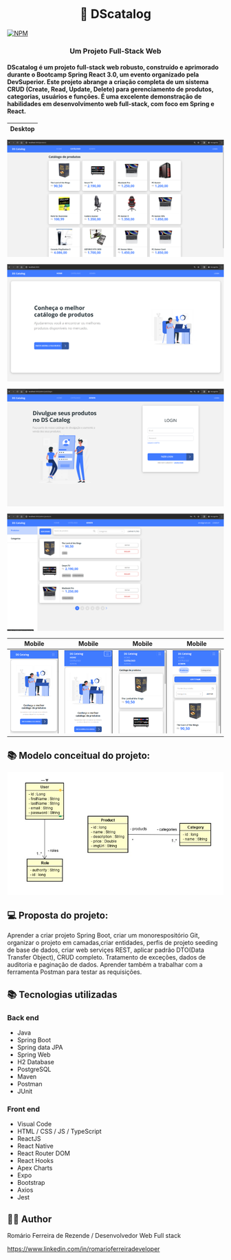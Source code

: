 <H1 align="center">🚀 DScatalog</h1>

[![NPM](https://img.shields.io/npm/l/react)](https://github.com/Romariorfr/dscatalog-devsuperior-aula/blob/master/LICENSE) 

<H3 align="center">Um Projeto Full-Stack Web</H3>

<H4>DScatalog é um projeto full-stack web robusto, construído e aprimorado durante o Bootcamp Spring React 3.0, um evento organizado pela DevSuperior.
Este projeto abrange a criação completa de um sistema CRUD (Create, Read, Update, Delete) para gerenciamento de produtos, categorias, usuários e funções.
É uma excelente demonstração de habilidades em desenvolvimento web full-stack, com foco em Spring e React.</H4>


 Desktop                   |        
:-------------------------:|
![](https://github.com/Romariorfr/img-app/blob/master/dscatalog/Screenshot%20from%202024-02-18%2022-36-08.png?raw=true)

![](https://github.com/Romariorfr/img-app/blob/master/dscatalog/Screenshot%20from%202024-02-18%2022-36-28.png?raw=true)

![](https://github.com/Romariorfr/img-app/blob/master/dscatalog/Screenshot%20from%202024-02-18%2022-36-39.png?raw=true)

![](https://github.com/Romariorfr/img-app/blob/master/dscatalog/Screenshot%20from%202024-02-18%2022-37-16.png?raw=true)

|        Mobile         |       Mobile          |       Mobile          |       Mobile  
|:-------------------------:|:-------------------------:|:-------------------------:|:-------------------------:
![](https://github.com/Romariorfr/img-app/blob/master/dscatalog/Screenshot%20from%202024-02-18%2022-38-36.png?raw=true)|![](https://github.com/Romariorfr/img-app/blob/master/dscatalog/Screenshot%20from%202024-02-18%2022-38-45.png?raw=true)|![](https://github.com/Romariorfr/img-app/blob/master/dscatalog/Screenshot%20from%202024-02-18%2022-38-53.png?raw=true)|![](https://github.com/Romariorfr/img-app/blob/master/dscatalog/Screenshot%20from%202024-02-18%2022-39-04.png?raw=true)


## 📚 Modelo conceitual do projeto:

![Web 1](https://github.com/Romariorfr/dscatalog-devsuperior-aula/blob/master/backend/assets/modeloConceitual.jpg)


## 💻 Proposta do projeto:

Aprender a criar projeto Spring Boot, criar um monorespositório Git, organizar o projeto em camadas,criar entidades, perfis de projeto
seeding de base de dados, criar web serviçes REST, aplicar padrão DTO(Data Transfer Object), CRUD completo. Tratamento de exceções,
dados de auditoria e paginação de dados. Aprender também a trabalhar com a ferramenta Postman para testar as requisições.

## :books: Tecnologias utilizadas

### Back end
- Java
- Spring Boot
- Spring data JPA
- Spring Web
- H2 Database
- PostgreSQL
- Maven
- Postman
- JUnit

### Front end
- Visual Code
- HTML / CSS / JS / TypeScript
- ReactJS
- React Native
- React Router DOM
- React Hooks 
- Apex Charts
- Expo
- Bootstrap
- Axios
- Jest

## :astronaut: Author 

Romário Ferreira de Rezende / Desenvolvedor Web Full stack

https://www.linkedin.com/in/romarioferreiradeveloper

